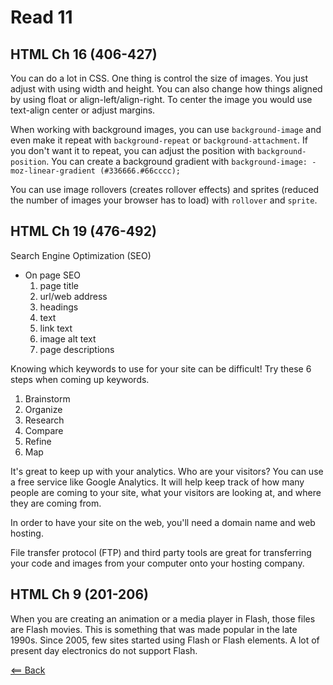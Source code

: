 # Read 11

## HTML Ch 16 (406-427)
You can do a lot in CSS. One thing is control the size of images. You just adjust with using width and height. You can also change how things aligned by using float or align-left/align-right. To center the image you would use text-align center or adjust margins.

When working with background images, you can use ```background-image``` and even make it repeat with ```background-repeat``` or ```background-attachment```. If you don't want it to repeat, you can adjust the position with ```background-position```. You can create a background gradient with ```background-image: -moz-linear-gradient (#336666.#66cccc);```

You can use image rollovers (creates rollover effects) and sprites (reduced the number of images your browser has to load) with ```rollover``` and ```sprite```.

## HTML Ch 19 (476-492)
Search Engine Optimization (SEO)
- On page SEO
    1. page title
    1. url/web address
    1. headings
    1. text
    1. link text
    1. image alt text
    1. page descriptions

Knowing which keywords to use for your site can be difficult! Try these 6 steps when coming up keywords.
1. Brainstorm
1. Organize
1. Research
1. Compare
1. Refine
1. Map

It's great to keep up with your analytics. Who are your visitors? You can use a free service like Google Analytics. It will help keep track of how many people are coming to your site, what your visitors are looking at, and where they are coming from.

In order to have your site on the web, you'll need a domain name and web hosting.

File transfer protocol (FTP) and third party tools are great for transferring your code and images from your computer onto your hosting company.

## HTML Ch 9 (201-206)
When you are creating an animation or a media player in Flash, those files are Flash movies. This is something that was made popular in the late 1990s. Since 2005, few sites started using Flash or Flash elements. A lot of present day electronics do not support Flash.

[<== Back](https://simoneodegard.github.io/reading-notes/)